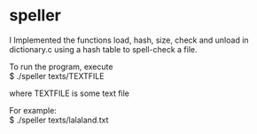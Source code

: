 # speller

I Implemented the functions load, hash, size, check and unload in dictionary.c using a hash table to spell-check a file.

To run the program, execute <br />
$ ./speller texts/TEXTFILE

where TEXTFILE is some text file <br>

For example: <br />
$ ./speller texts/lalaland.txt
